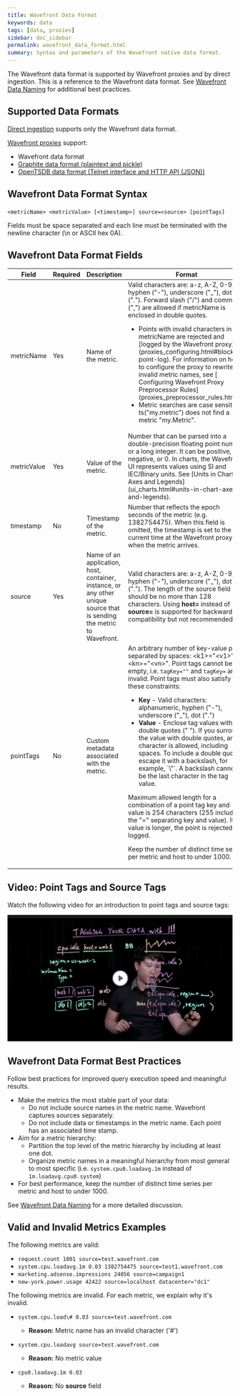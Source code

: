 ```yaml
---
title: Wavefront Data Format
keywords: data
tags: [data, proxies]
sidebar: doc_sidebar
permalink: wavefront_data_format.html
summary: Syntax and parameters of the Wavefront native data format.
---
```

The Wavefront data format is supported by Wavefront proxies and by direct ingestion. This is a reference to the Wavefront data format. See [Wavefront Data Naming](wavefront_data_naming.html) for additional best practices.

## Supported Data Formats
[Direct ingestion](direct_ingestion.html) supports only the Wavefront data format.

[Wavefront proxies](proxies.html) support:

- Wavefront data format
- [Graphite data format (plaintext and  pickle)](https://graphite.readthedocs.io/en/latest/feeding-carbon.html)
- [OpenTSDB data format (Telnet interface and HTTP API (JSON))](http://opentsdb.net/docs/build/html/user_guide/writing/)

## Wavefront Data Format Syntax

`<metricName> <metricValue> [<timestamp>] source=<source> [pointTags]`

Fields must be space separated and each line must be terminated with the newline character (\\n or ASCII hex 0A).

## Wavefront Data Format Fields

<table>
<colgroup>
<col width="15%" />
<col width="10%" />
<col width="15%" />
<col width="55%" />
</colgroup>
<thead>
<tr>
<th>Field</th>
<th>Required</th>
<th>Description</th>
<th>Format</th>
</tr>
</thead>
<tbody>
<tr>
<td>metricName</td>
<td>Yes</td>
<td>Name of the metric.</td>
<td>Valid characters are: a-z, A-Z, 0-9, hyphen ("-"), underscore ("_"), dot ("."). Forward slash ("/") and comma (",") are allowed if metricName is enclosed in double quotes.
<ul>
<li markdown="span">Points with invalid characters in metricName are rejected and [logged by the Wavefront proxy](proxies_configuring.html#blocked-point-log). For information on how to configure the proxy to rewrite invalid metric names, see [​Configuring Wavefront Proxy Preprocessor Rules](proxies_preprocessor_rules.html).</li>
<li>Metric searches are case sensitive; ts("my.metric") does not find a metric "my.Metric".</li>
</ul></td>
</tr>
<tr>
<td>metricValue</td>
<td>Yes</td>
<td>Value of the metric.</td>
<td markdown="span">Number that can be parsed into a double-precision floating point number or a long integer. It can be positive, negative, or 0. In charts, the Wavefront UI represents values using SI and IEC/Binary units. See [Units in Chart Axes and Legends](ui_charts.html#units-in-chart-axes-and-legends).</td>
</tr>
<tr>
<td>timestamp</td>
<td>No</td>
<td>Timestamp of the metric.</td>
<td>Number that reflects the epoch seconds of the metric (e.g. 1382754475). When this field is omitted, the timestamp is set to the current time at the Wavefront proxy when the metric arrives.</td>
</tr>
<tr>
<td>source</td>
<td>Yes</td>
<td>Name of an application, host, container, instance, or any other unique source that is sending the metric to Wavefront.</td>
<td>Valid characters are: a-z, A-Z, 0-9, hyphen ("-"), underscore ("_"), dot ("."). The length of the source field should be no more than 128 characters. Using <strong>host=</strong> instead of <strong>source=</strong> is supported for backward compatibility but not recommended.</td>
</tr>
<tr>
<td>pointTags</td>
<td>No</td>
<td>Custom metadata associated with the metric.</td>
<td>An arbitrary number of key-value pairs separated by spaces: &lt;k1&gt;="&lt;v1&gt;" ... &lt;kn&gt;="&lt;vn&gt;".
Point tags cannot be empty, i.e. <code>tagKey=""</code> and <code>tagKey=</code> are invalid. Point tags must also satisfy these constraints:
<ul>
<li><strong>Key</strong> - Valid characters: alphanumeric, hyphen ("-"), underscore ("_"), dot (".")</li>
<li><strong>Value</strong> - Enclose tag values with double quotes (" "). If you surround the value with double quotes, any character is allowed, including spaces. To include a double quote, escape it with a backslash, for example, `\"`. A backslash cannot be the last character in the tag value.</li>
</ul>
Maximum allowed length for a combination of a point tag key and value is 254 characters (255 including the "=" separating key and value). If the value is longer, the point is rejected and logged.

Keep the number of distinct time series per metric and host to under 1000. </td>
</tr>
</tbody>
</table>

## Video: Point Tags and Source Tags

Watch the following video for an introduction to point tags and source tags:

<p><a href="https://www.youtube.com/watch?v=9tt4orZHQts&index=3&list=PLmp0id7yKiEdaWcjNtGikcyqpNcPNbn_K"><img src="/images/v_tagging_clement.png" style="width: 700px;" alt="tagging"/></a>
</p>

## Wavefront Data Format Best Practices

Follow best practices for improved query execution speed and meaningful results.

* Make the metrics the most stable part of your data:
  - Do not include source names in the metric name. Wavefront captures sources separately.
  - Do not include data or timestamps in the metric name. Each point has an associated time stamp.
* Aim for a metric hierarchy:
  - Partition the top level of the metric hierarchy by including at least one dot.
  - Organize metric names in a meaningful hierarchy from most general to most specific (i.e. `system.cpu0.loadavg.1m` instead of `1m.loadavg.cpu0.system`)
* For best performance, keep the number of distinct time series per metric and host to under 1000.

See [Wavefront Data Naming](wavefront_data_naming.html) for a more detailed discussion.


## Valid and Invalid Metrics Examples

The following metrics are valid:

-   `request.count 1001 source=test.wavefront.com`
-   `system.cpu.loadavg.1m 0.03 1382754475 source=test1.wavefront.com`
-   `marketing.adsense.impressions 24056 source=campaign1`
-   `new-york.power.usage 42422 source=localhost datacenter="dc1"`

The following metrics are invalid. For each metric, we explain why it's invalid.

- `system.cpu.load\# 0.03 source=test.wavefront.com`

  -   **Reason:** Metric name has an invalid character ('\#')

- `system.cpu.loadavg source=test.wavefront.com`

  -   **Reason:** No metric value

- `cpu0.loadavg.1m 0.03`

  -   **Reason:** No **source** field
